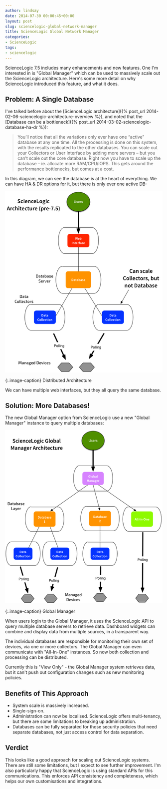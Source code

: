 ```yaml
---
author: lindsay
date: 2014-07-30 00:00:45+00:00
layout: post
slug: sciencelogic-global-network-manager
title: ScienceLogic Global Network Manager
categories:
- ScienceLogic
tags:
- sciencelogic
---
```


ScienceLogic 7.5 includes many enhancements and new features. One I'm interested in is "Global Manager" which can be used to massively scale out the ScienceLogic architecture. Here's some more detail on why ScienceLogic introduced this feature, and what it does.

## Problem: A Single Database

I've talked before about the [ScienceLogic architecture]({% post_url 2014-02-06-sciencelogic-architecture-overview %}), and noted that the [Database can be a bottleneck]({% post_url 2014-03-02-sciencelogic-database-ha-dr %}):

> You’ll notice that all the variations only ever have one “active” database at any one time. All the processing is done on this system, with the results replicated to the other databases. You can scale out your Collectors or User Interface by adding more servers – but you can’t scale out the core database. Right now you have to scale up the database – ie. allocate more RAM/CPU/IOPS. This gets around the performance bottlenecks, but comes at a cost.

In this diagram, we can see the database is at the heart of everything. We can have HA & DR options for it, but there is only ever one active DB:

[![Distributed Architecture](/assets/2014/07/SL-Fully-Distributed-Limitation.png)](/assets/2014/07/SL-Fully-Distributed-Limitation.png)

{:.image-caption}
Distributed Architecture

We can have multiple web interfaces, but they all query the same database.

## Solution: More Databases!

The new Global Manager option from ScienceLogic use a new "Global Manager" instance to query multiple databases:

[![Global Manager](/assets/2014/07/SL-Global-Manager-Architecture.png)](/assets/2014/07/SL-Global-Manager-Architecture.png)

{:.image-caption}
Global Manager

When users login to the Global Manager, it uses the ScienceLogic API to query multiple database servers to retrieve data. Dashboard widgets can combine and display data from multiple sources, in a transparent way.

The individual databases are responsible for monitoring their own set of devices, via one or more collectors. The Global Manager can even communicate with "All-In-One" instances. So now both collection and processing can be distributed.

Currently this is "View Only" - the Global Manager system retrieves data, but it can't push out configuration changes such as new monitoring policies.

## Benefits of This Approach

* System scale is massively increased.
* Single-sign-on.
* Administration can now be localised. ScienceLogic offers multi-tenancy, but there are some limitations to breaking up administration.
* Databases can be fully separated for those security policies that need separate databases, not just access control for data separation.

## Verdict

This looks like a good approach for scaling out ScienceLogic systems. There are still some limitations, but I expect to see further improvement. I'm also particularly happy that ScienceLogic is using standard APIs for this communications. This enforces API consistency and completeness, which helps our own customisations and integrations.
